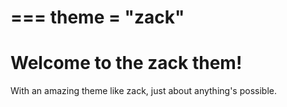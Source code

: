 ===
theme = "zack"
===
# Welcome to the zack them!
With an amazing theme like zack, just about anything's possible.
